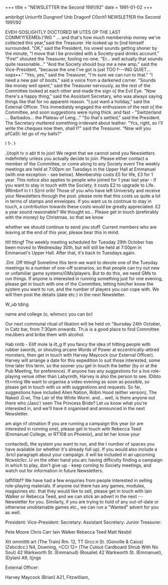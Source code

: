 +++
title = "NEWSLETTER the Second 1991/92"
date = 1991-01-02
+++

ambribgt Uniurrfit Dungronf Unb Dragonf C0orit1
NEWSLETfER the Second 1991/92

EVEH-SOSLIGHTLY DOCTORED Ml UTES OP THE LAST COMMl'fl'EEMEb.l'lNG
" ... and that's how much membership money we've collected this year,"said the Treasurer. He looked up to [ind himself surrounded.
"OK," said the President, his vowel sounds getting shoner by the minute, "I move that I be provided with a Society-paid
drinks account."
"Fire!" shouted the Treasurer, fooling no-one. "Er... well actually that sounds quite reasonable..."
"And the Society should buy me a new amp," said the Vice-President, "because the one I've got is just TOO f---ING QUIET... oops••."
"Yes, yes," said the Treasurer, "I'm sure we can run to that."
"I need a new pair of boots," said a voice from a darkened corner.
"Sounds like money well spent," said the Treasurer nervously, as the rest of the Committee looked at each other and made the sign o[ the Evil Eye.
"Now there's a happy thing," said the Assistant Secretary, who was always saying things like that for no apparent reason.
"I just want a holiday," said the External Officer. This immediatdy engaged the enthusiasm of the rest o[ the Committee, and soon suggestions were nying thick. and fast - "Switzerland ... Barbados... the Plateau of Leng..."
"So that's settled," said the President.
The Secretary muttered something irrdevant about leather.
"Ycs, right, so I'll write the cheques now then, shall I?" said the Treasurer. "Now will you pfCaSt: let go of my balls?"

 




































I
1-.
I·
 
.\))toplt  tv o abt tt to  join!
We regret that we cannot send you Newsletters indefinitely unless you actually decide to join. Please either contact a member of the Committee, or come along to any Society evenl The weekly meetings are held at 7:00pm on Tuesdays in the Upper Hall at Emmanuel (with one exception - see below). Membership costs £5 for life, £3 for 1 year. This notice also applies to people who joined for 1 year last year - if you want to stay in touch with the Society, it costs £2 to upgrade to Life.
9Rtmbnf  in t t S{rnl  orlb!
Those of you who have left University and receive your Newsletters through the post. please note that this costs us quite a lot in terms of stamps and envelopes. If you want us to continue to stay in touch, a contribution towards these costs would be greatly appreciated. £2 a year sound reasonable? We thought so... Please get in touch (preferably with the money) by Christmas. so that we know
 
whether we should continue to send you stuff. Current members who are leaving at the end of this year, please bear this in mind.

 tttl  tttingf
The weekly meeting scheduled for Tuesday 29th October has been moved to Wednesday 30th, but will still be held at 7:00pm in Emmanuel's Upper Hall. After that, it's back to Tuesdays again.

.Dnt  .Dff  tttingf
Sometime this term we want to devote one of the Tuesday meetings to a number of one-off scenarios, so that people can try out new or unfamiliar game systems/GMs/players. But to do this, we need GMs to run things. If anyone is interested in running something just for one evening, please get in touch with one of the Committee, letting him/her know the system you want to run, and the number of players you can cope with. We will then post the details (date etc.) in the next Newsletter.
 


W_ub  tding
 
name and college (o, whmvcc you can bcl
 
Our next communal ritual of libation will be held on "lbursday 24th October, in Catz bar, from 7:30pm onwards. Th.is is a good place to find Committee meJibers and bribe them with alcohol.

Hab rintb - Eillf mole	 la ilt_g
If you fancy the idea of hitting people with rubber swords, or shouting arcane Words of Power at eccentrically-attired monsters, then get in touch with Harvey Maycock (our External Officer). Harvey will arrange a date for this expedition lo suit those interested, some time later this term, so the sooner you get in touch the better (by or at the Pub Meeting, for preference). If anyone has any suggestions for a live role-playing venue other than Labyrinth, Harvey is also the person to see.
IDibto  t!t>ming
We want to organise a video evening as soon as possible, so please get in touch with us with suggestions and requests. So far, suggestions  have  included  Alien  Nation,
Robin Hood (either version),  The Naked
.G:wi, The  Lair of the White Worm. and... well, is there anyone out there who /Jaso'/ seen
The Princess Bride? Let us know what you're interested in, and we'll have it organised and announced in the next Newsletter.

 am aign nf otmation
If you are running a campaign this year (or are interested in running one), please get in touch with Rebecca Teed (Emmanuel College, or RT108 on Phoenix), and let her know your
 
contacted), the system you want to run, and the	I number of  spaces you  have available  (or whether it's already full up). If you would also include a .bricl paragraph about your campaign.
it will be included in an upcoming Ncwslcllcr. lJ  on  the  other  hand  you  arc  having
difficulty finding a campaign in which to play, don't give up - keep corning to Society meetings, and watch out for information in future Newsletters.

 laffifitbf?
We have had a few enquiries from people interested in selling role-playing materials. If anyone oul there has any games, modules, magazines etc. that they would like to sell, please get in touch with Iain Walker or Rebecca Teed, and we can stick an advert in the next
···· Newsletter for you.
Similarly, if you are trying to hold of any out-of-date or otherwise unobtainable games etc., we can run a "Wanted" advert for you as well.


 

 



President:
Vice-President: Secretary:
Assistant Secretary: Junior Treasurer:
 



Pete Moore Chris Carr Iain Walker Rebecca Teed Matt Nesbit
 
Xtt  ommitttt art
(The Train)	Rm. 12, TT Grcc:n St. (Gonville & Caius)
(Zebcdcc:)		N4, Downing, <CCI 12> (The Cutout Cardboard Shrub With No Soul)	42 Warkworth St. (Emmanud) (Rosalie)	42 Warkworth St. (Emmanuel), <RT108>
(Dylan)	A9, l(jngs
 
External Officer:
 
Harvey Maycock	(Brian)	A21, Fitzwilliam, <HRMIO>

